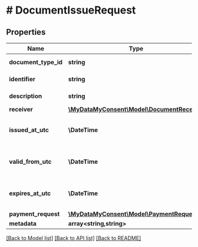 # # DocumentIssueRequest

## Properties

Name | Type | Description | Notes
------------ | ------------- | ------------- | -------------
**document_type_id** | **string** | Document type id. |
**identifier** | **string** | Document identifier. |
**description** | **string** | Document description. |
**receiver** | [**\MyDataMyConsent\Model\DocumentReceiver**](DocumentReceiver.md) |  |
**issued_at_utc** | **\DateTime** | Datetime of issue in UTC timezone. |
**valid_from_utc** | **\DateTime** | Valid from datetime in UTC timezone. |
**expires_at_utc** | **\DateTime** | Datetime of expiry in UTC timezone. | [optional]
**payment_request** | [**\MyDataMyConsent\Model\PaymentRequest**](PaymentRequest.md) |  | [optional]
**metadata** | **array<string,string>** | Metadata. | [optional]

[[Back to Model list]](../../README.md#models) [[Back to API list]](../../README.md#endpoints) [[Back to README]](../../README.md)

